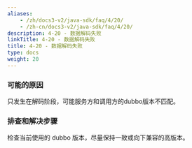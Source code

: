 ```yaml
---
aliases:
    - /zh/docs3-v2/java-sdk/faq/4/20/
    - /zh-cn/docs3-v2/java-sdk/faq/4/20/
description: 4-20 - 数据解码失败
linkTitle: 4-20 - 数据解码失败
title: 4-20 - 数据解码失败
type: docs
weight: 20
---
```







### 可能的原因

只发生在解码阶段，可能服务方和调用方的dubbo版本不匹配。

### 排查和解决步骤

检查当前使用的 dubbo 版本，尽量保持一致或向下兼容的高版本。
